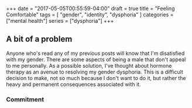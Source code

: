+++
date = "2017-05-05T00:55:59-04:00"
draft = true
title = "Feeling Comfortable"
tags = [ "gender", "identity", "dysphoria" ]
categories = ["mental health"]
series = ["dysphoria"]
+++

## A bit of a problem

Anyone who's read any of my previous posts will know that I'm disatisfied with
my gender. There are some aspects of being a male that don't appeal to me
personally. As a possible solution, I've thought about hormone therapy as an
avenue to resolving my gender dysphoria. This is a difficult decision to make,
not so much because I don't want to do it, but rather the heavy and permanent
consequences associated with it.

### Commitment

